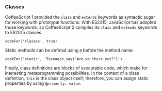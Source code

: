 ### Classes

CoffeeScript 1 provided the `class` and `extends` keywords as syntactic sugar for working with prototypal functions. With ES2015, JavaScript has adopted those keywords; so CoffeeScript 2 compiles its `class` and `extends` keywords to ES2015 classes.

```
codeFor('classes', true)
```

Static methods can be defined using `@` before the method name:

```
codeFor('static', 'Teenager.say("Are we there yet?")')
```

Finally, class definitions are blocks of executable code, which make for interesting metaprogramming possibilities. In the context of a class definition, `this` is the class object itself; therefore, you can assign static properties by using `@property: value`.
